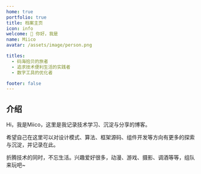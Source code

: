 ```yaml
---
home: true
portfolio: true
title: 档案主页
icon: info
welcome: 👋 你好，我是
name: Miico
avatar: /assets/image/person.png

titles:
  - 码海拾贝的旅者
  - 追求技术便利生活的实践者
  - 数字工具的优化者

footer: false
---
```


## 介绍

Hi，我是Miico，这里是我记录技术学习、沉淀与分享的博客。

希望自己在这里可以对设计模式、算法、框架源码、组件开发等方向有更多的探索与沉淀，并记录在此。

折腾技术的同时，不忘生活。兴趣爱好很多，动漫、游戏、摄影、调酒等等，组队来玩吧~
